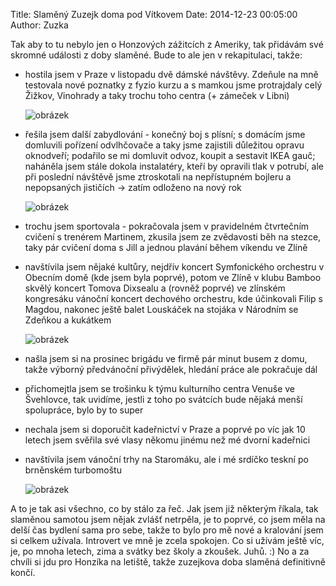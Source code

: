 Title: Slaměný Zuzejk doma pod Vítkovem
Date: 2014-12-23 00:05:00
Author: Zuzka


Tak aby to tu nebylo jen o Honzových zážitcích z Ameriky, tak přidávám
své skromné události z doby slaměné. Bude to ale jen v rekapitulaci,
takže:

-   hostila jsem v Praze v listopadu dvě dámské návštěvy. Zdeňule na mně
    testovala nové poznatky z fyzio kurzu a s mamkou jsme protrajdaly
    celý Žižkov, Vinohrady a taky trochu toho centra (+ zámeček v Libni)

    ![obrázek]({filename}/images/tumblr_inline_nh09biB7mt1t37x0f.jpg)

-   řešila jsem další zabydlování - konečný boj s plísní; s domácím jsme
    domluvili pořízení odvlhčovače a taky jsme zajistili důležitou
    opravu oknodveří; podařilo se mi domluvit odvoz, koupit a sestavit
    IKEA gauč; naháněla jsem stále dokola instalatéry, kteří by opravili
    tlak v potrubí, ale při poslední návštěvě jsme ztroskotali na
    nepřístupném bojleru a nepopsaných jističích -&gt; zatím odloženo na
    nový rok

    ![obrázek]({filename}/images/tumblr_inline_nh08uj4Kwy1t37x0f.jpg)

-   trochu jsem sportovala - pokračovala jsem v pravidelném čtvrtečním
    cvičení s trenérem Martinem, zkusila jsem ze zvědavosti běh na
    stezce, taky pár cvičení doma s Jill a jednou plavání během víkendu
    ve Zlíně
-   navštívila jsem nějaké kultůry, nejdřív koncert Symfonického
    orchestru v Obecním domě (kde jsem byla poprvé), potom ve Zlíně v
    klubu Bamboo skvělý koncert Tomova Dixsealu a (rovněž poprvé) ve
    zlínském kongresáku vánoční koncert dechového orchestru, kde
    účinkovali Filip s Magdou, nakonec ještě balet Louskáček na stojáka
    v Národním se Zdeňkou a kukátkem

    ![obrázek]({filename}/images/tumblr_inline_nh09y9ZIQ51t37x0f.jpg)

-   našla jsem si na prosinec brigádu ve firmě pár minut busem z domu,
    takže výborný předvánoční přivýdělek, hledání práce ale pokračuje
    dál
-   přichomejtla jsem se trošinku k týmu kulturního centra Venuše ve
    Švehlovce, tak uvidíme, jestli z toho po svátcích bude nějaká menší
    spolupráce, bylo by to super
-   nechala jsem si doporučit kadeřnictví v Praze a poprvé po víc jak 10
    letech jsem svěřila své vlasy někomu jinému než mé dvorní kadeřnici
-   navštívila jsem vánoční trhy na Staromáku, ale i mé srdíčko teskní
    po brněnském turbomoštu

    ![obrázek]({filename}/images/tumblr_inline_nh09vavjuc1t37x0f.jpg)

A to je tak asi všechno, co by stálo za řeč. Jak jsem již některým
říkala, tak slaměnou samotou jsem nějak zvlášť netrpěla, je to poprvé,
co jsem měla na delší čas bydlení sama pro sebe, takže to bylo pro mě
nové a kralování jsem si celkem užívala. Introvert ve mně je zcela
spokojen. Co si užívám ještě víc, je, po mnoha letech, zima a svátky bez
školy a zkoušek. Juhů. :) No a za chvíli si jdu pro Honzíka na letiště,
takže zuzejkova doba slaměná definitivně končí.
